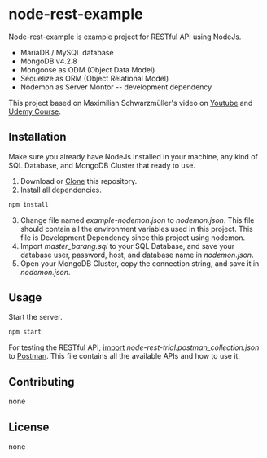 # node-rest-example

Node-rest-example is example project for RESTful API using NodeJs.

- MariaDB / MySQL database
- MongoDB v4.2.8
- Mongoose as ODM (Object Data Model)
- Sequelize as ORM (Object Relational Model)
- Nodemon as Server Montor -- development dependency

This project based on Maximilian Schwarzmüller's video on [Youtube](https://www.youtube.com/playlist?list=PL55RiY5tL51q4D-B63KBnygU6opNPFk_q) and [Udemy Course](https://www.udemy.com/course/nodejs-the-complete-guide/).

## Installation

Make sure you already have NodeJs installed in your machine, any kind of SQL Database, and MongoDB Cluster that ready to use.

1. Download or [Clone](https://docs.github.com/en/enterprise/2.13/user/articles/cloning-a-repository) this repository.
2. Install all dependencies.
```bash
npm install
```
3. Change file named *example-nodemon.json* to *nodemon.json*. This file should contain all the environment variables used in this project. This file is Development Dependency since this project using nodemon.
4. Import *master_barang.sql* to your SQL Database, and save your database user, password, host, and database name in *nodemon.json*.
5. Open your MongoDB Cluster, copy the connection string, and save it in *nodemon.json*.

## Usage

Start the server.
```bash
npm start
```
For testing the RESTful API, [import](https://learning.postman.com/docs/getting-started/importing-and-exporting-data/) *node-rest-trial.postman_collection.json* to [Postman](https://www.postman.com/downloads/). This file contains all the available APIs and how to use it.

## Contributing
none

## License
none
